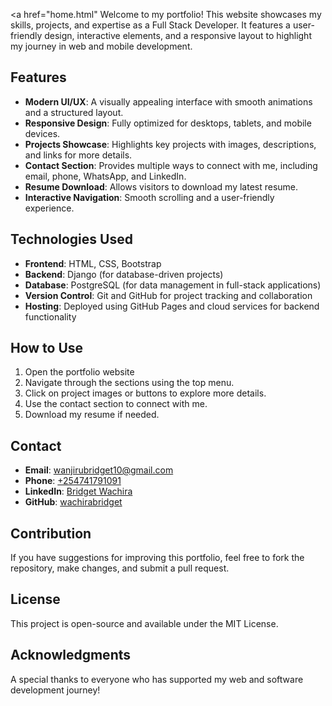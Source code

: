  <a href="home.html"</a>
Welcome to my portfolio! This website showcases my skills, projects, and expertise as a Full Stack Developer. It features a user-friendly design, interactive elements, and a responsive layout to highlight my journey in web and mobile development.

## Features

- **Modern UI/UX**: A visually appealing interface with smooth animations and a structured layout.
- **Responsive Design**: Fully optimized for desktops, tablets, and mobile devices.
- **Projects Showcase**: Highlights key projects with images, descriptions, and links for more details.
- **Contact Section**: Provides multiple ways to connect with me, including email, phone, WhatsApp, and LinkedIn.
- **Resume Download**: Allows visitors to download my latest resume.
- **Interactive Navigation**: Smooth scrolling and a user-friendly experience.

## Technologies Used

- **Frontend**: HTML, CSS, Bootstrap
- **Backend**: Django (for database-driven projects)
- **Database**: PostgreSQL (for data management in full-stack applications)
- **Version Control**: Git and GitHub for project tracking and collaboration
- **Hosting**: Deployed using GitHub Pages and cloud services for backend functionality

## How to Use

1. Open the portfolio website 
2. Navigate through the sections using the top menu.
3. Click on project images or buttons to explore more details.
4. Use the contact section to connect with me.
5. Download my resume if needed.

## Contact

- **Email**: [wanjirubridget10@gmail.com](mailto\:wanjirubridget10@gmail.com)
- **Phone**: [+254741791091](tel:+254741791091)
- **LinkedIn**: [Bridget Wachira](https://www.linkedin.com/in/bridget-wachira-48b928265/)
- **GitHub**: [wachirabridget](https://github.com/wachirabridget)

## Contribution

If you have suggestions for improving this portfolio, feel free to fork the repository, make changes, and submit a pull request.

## License

This project is open-source and available under the MIT License.

## Acknowledgments

A special thanks to everyone who has supported my web and software development journey!

